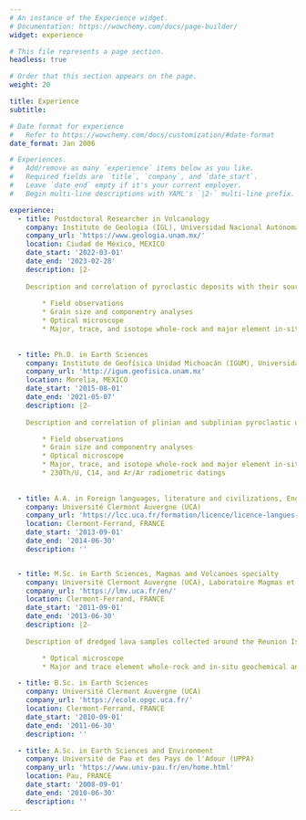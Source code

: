 ```yaml
---
# An instance of the Experience widget.
# Documentation: https://wowchemy.com/docs/page-builder/
widget: experience

# This file represents a page section.
headless: true

# Order that this section appears on the page.
weight: 20

title: Experience
subtitle:

# Date format for experience
#   Refer to https://wowchemy.com/docs/customization/#date-format
date_format: Jan 2006

# Experiences.
#   Add/remove as many `experience` items below as you like.
#   Required fields are `title`, `company`, and `date_start`.
#   Leave `date_end` empty if it's your current employer.
#   Begin multi-line descriptions with YAML's `|2-` multi-line prefix.

experience:
  - title: Postdoctoral Researcher in Volcanology
    company: Instituto de Geologia (IGL), Universidad Nacional Autónoma de México (UNAM)
    company_url: 'https://www.geologia.unam.mx/'
    location: Ciudad de México, MEXICO
    date_start: '2022-03-01'
    date_end: '2023-02-28'
    description: |2-
        
    Description and correlation of pyroclastic deposits with their source volcanoes using
    
        * Field observations
        * Grain size and componentry analyses
        * Optical microscope
        * Major, trace, and isotope whole-rock and major element in-situ geochemical analyses
  
  
  - title: Ph.D. in Earth Sciences
    company: Instituto de Geofísica Unidad Michoacán (IGUM), Universidad Nacional Autónoma de México (UNAM)
    company_url: 'http://igum.geofisica.unam.mx'
    location: Morelia, MEXICO
    date_start: '2015-08-01'
    date_end: '2021-05-07'
    description: |2-
        
    Description and correlation of plinian and subplinian pyroclastic deposits with their source volcanoes using

        * Field observations
        * Grain size and componentry analyses
        * Optical microscope
        * Major, trace, and isotope whole-rock and major element in-situ geochemical analyses
        * 230Th/U, C14, and Ar/Ar radiometric datings
       
       
  - title: A.A. in Foreign languages, literature and civilizations, English specialty
    company: Université Clermont Auvergne (UCA)
    company_url: 'https://lcc.uca.fr/formation/licence/licence-langues-litteratures-civilisations-etrangeres-et-regionales'
    location: Clermont-Ferrand, FRANCE
    date_start: '2013-09-01'
    date_end: '2014-06-30'
    description: ''      


  - title: M.Sc. in Earth Sciences, Magmas and Volcanoes specialty
    company: Université Clermont Auvergne (UCA), Laboratoire Magmas et Volcans (LMV)
    company_url: 'https://lmv.uca.fr/en/'
    location: Clermont-Ferrand, FRANCE
    date_start: '2011-09-01'
    date_end: '2013-06-30'
    description: |2-
        
    Description of dredged lava samples collected around the Reunion Island using

        * Optical microscope
        * Major and trace element whole-rock and in-situ geochemical analyses

  - title: B.Sc. in Earth Sciences
    company: Université Clermont Auvergne (UCA)
    company_url: 'https://ecole.opgc.uca.fr/'
    location: Clermont-Ferrand, FRANCE
    date_start: '2010-09-01'
    date_end: '2011-06-30'
    description: ''

  - title: A.Sc. in Earth Sciences and Environment
    company: Université de Pau et des Pays de l'Adour (UPPA)
    company_url: 'https://www.univ-pau.fr/en/home.html'
    location: Pau, FRANCE
    date_start: '2008-09-01'
    date_end: '2010-06-30'
    description: ''
---
```


